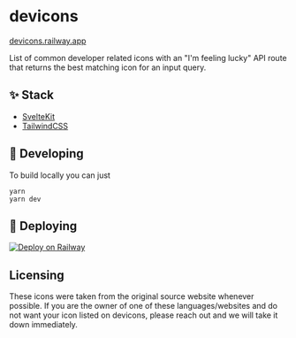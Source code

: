 # devicons

[devicons.railway.app](https://devicons.railway.app)

List of common developer related icons with an "I'm feeling lucky" API route that returns the best matching icon for an input query.

## ✨ Stack

- [SvelteKit](https://kit.svelte.dev/)
- [TailwindCSS](https://tailwindcss.com/docs)

## 🔨 Developing

To build locally you can just

```
yarn
yarn dev
```

## 🚀 Deploying

[![Deploy on Railway](https://railway.app/button.svg)](https://railway.app/new/template?template=https%3A%2F%2Fgithub.com%2Frailwayapp%2Fdevicons)

## Licensing

These icons were taken from the original source website whenever possible. If you are the owner of one of these languages/websites and do not want your icon listed on devicons, please reach out and we will take it down immediately.
